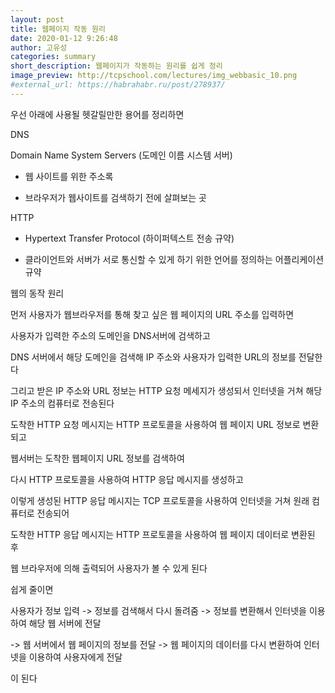 ```yaml
---
layout: post
title: 웹페이지 작동 원리
date: 2020-01-12 9:26:48
author: 고유성
categories: summary
short_description: 웹페이지가 작동하는 원리를 쉽게 정리
image_preview: http://tcpschool.com/lectures/img_webbasic_10.png
#external_url: https://habrahabr.ru/post/278937/
---
```

우선 아래에 사용될 헷갈릴만한 용어를 정리하면 

DNS

Domain Name System Servers (도메인 이름 시스템 서버)

   - 웹 사이트를 위한 주소록

   - 브라우저가 웹사이트를 검색하기 전에 살펴보는 곳

HTTP 

   - Hypertext Transfer Protocol (하이퍼텍스트 전송 규약)

   - 클라이언트와 서버가 서로 통신할 수 있게 하기 위한 언어를 정의하는 어플리케이션 규약


웹의 동작 원리


먼저 사용자가 웹브라우저를 통해 찾고 싶은 웹 페이지의 URL 주소를 입력하면

사용자가 입력한 주소의 도메인을 DNS서버에 검색하고

DNS 서버에서 해당 도메인을 검색해 IP 주소와 사용자가 입력한 URL의 정보를 전달한다

그리고 받은 IP 주소와 URL 정보는 HTTP 요청 메세지가 생성되서 인터넷을 거쳐 해당 IP 주소의 컴퓨터로 전송된다

도착한 HTTP 요청 메시지는 HTTP 프로토콜을 사용하여 웹 페이지 URL 정보로 변환되고

웹서버는 도착한 웹페이지 URL 정보를 검색하여

다시 HTTP 프로토콜을 사용하여 HTTP 응답 메시지를 생성하고

이렇게 생성된 HTTP 응답 메시지는 TCP 프로토콜을 사용하여 인터넷을 거쳐 원래 컴퓨터로 전송되어

도착한 HTTP 응답 메시지는 HTTP 프로토콜을 사용하여 웹 페이지 데이터로 변환된 후

웹 브라우저에 의해 출력되어 사용자가 볼 수 있게 된다


쉽게 줄이면 


사용자가 정보 입력 -> 정보를 검색해서 다시 돌려줌 -> 정보를 변환해서 인터넷을 이용하여 해당 웹 서버에 전달

 -> 웹 서버에서 웹 페이지의 정보를 전달 -> 웹 페이지의 데이터를 다시 변환하여 인터넷을 이용하여 사용자에게 전달

 이 된다 


